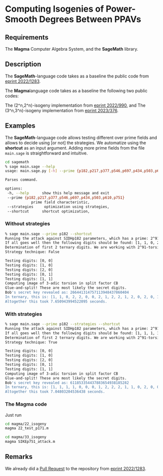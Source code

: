 # Computing Isogenies of Power-Smooth Degrees Between PPAVs


## Requirements

The **Magma** Computer Algebra System, and the **SageMath** library.

## Description

The **SageMath**-language code takes as a baseline the public code from [eprint 2022/1283](https://eprint.iacr.org/2022/1283).

The **Magma**language code takes as a baseline the following two public codes:

The (2^n,2^n)-isogeny implementation from [eprint 2022/990](https://eprint.iacr.org/2022/990), and
The (3^n,3^n)-isogeny implementation from [eprint 2023/376](https://eprint.iacr.org/2023/376).

## Examples

The **SageMath**-language code allows testing different over prime fields and allows to decide using [or not] the strategies.
We automatize using the __shortcut__ as an input argument.
Adding more prime fields from the file `main.sage` is straightforward and intuitive.
```bash
cd sagemath
% sage main.sage --help
usage: main.sage.py [-h] --prime {p182,p217,p377,p546,p697,p434,p503,p610,p751} [--strategies] [--shortcut]

Parses command.

options:
 -h, --help      show this help message and exit
 --prime {p182,p217,p377,p546,p697,p434,p503,p610,p751}
            prime field characteristic,
 --strategies     optimization using strategies,
 --shortcut      shortcut optimization,

```


### Without strategies

```bash
% sage main.sage --prime p182 --shortcut 
Running the attack against SIDHp182 parameters, which has a prime: 2^91*3^57 - 1
If all goes well then the following digits should be found: [1, 1, 0, 2, 2, 0, 0, 2, 1, 2, 2, 1, 2, 0, 2, 0, 1, 1, 2, 0, 0, 0, 1, 2, 1, 1, 1, 1, 2, 0, 0, 0, 1, 1, 2, 1, 0, 0, 1, 2, 1, 1, 0, 2, 0, 1, 2, 0, 1, 0, 2, 0, 2, 1, 1, 1]
Determination of first 2 ternary digits. We are working with 2^91-torsion.
Strategy technique:	False

Testing digits: [0, 0]
Testing digits: [1, 0]
Testing digits: [2, 0]
Testing digits: [0, 1]
Testing digits: [1, 1]
Computing image of 3-adic torsion in split factor CB
Glue-and-split! These are most likely the secret digits.
Bob's secret key revealed as: 266441314757113948437860404
In ternary, this is: [1, 1, 0, 2, 2, 0, 0, 2, 1, 2, 2, 1, 2, 0, 2, 0, 1, 1, 2, 0, 0, 0, 1, 2, 1, 1, 1, 1, 2, 0, 0, 0, 1, 1, 2, 1, 0, 0, 1, 2, 1, 1, 0, 2, 0, 1, 2, 0, 1, 0, 2, 0, 2, 1, 1, 1]
Altogether this took 7.650943994522095 seconds.
```

### With strategies

```bash
% sage main.sage --prime p182 --strategies --shortcut
Running the attack against SIDHp182 parameters, which has a prime: 2^91*3^57 - 1
If all goes well then the following digits should be found: [1, 1, 1, 1, 0, 0, 0, 1, 2, 2, 2, 1, 1, 0, 2, 0, 0, 2, 2, 0, 2, 2, 0, 2, 0, 2, 1, 0, 2, 1, 2, 0, 2, 2, 1, 0, 2, 2, 2, 1, 1, 2, 0, 1, 0, 0, 2, 1, 2, 0, 0, 2, 1, 1, 1, 0, 1]
Determination of first 2 ternary digits. We are working with 2^91-torsion.
Strategy technique:	True

Testing digits: [0, 0]
Testing digits: [1, 0]
Testing digits: [2, 0]
Testing digits: [0, 1]
Testing digits: [1, 1]
Computing image of 3-adic torsion in split factor CB
Glue-and-split! These are most likely the secret digits.
Bob's secret key revealed as: 611853354437883654938185282
In ternary, this is: [1, 1, 1, 1, 0, 0, 0, 1, 2, 2, 2, 1, 1, 0, 2, 0, 0, 2, 2, 0, 2, 2, 0, 2, 0, 2, 1, 0, 2, 1, 2, 0, 2, 2, 1, 0, 2, 2, 2, 1, 1, 2, 0, 1, 0, 0, 2, 1, 2, 0, 0, 2, 1, 1, 1, 0, 1]
Altogether this took 7.04803204536438 seconds.
```

### The **Magma** code

Just run
```bash
cd magma/22_isogeny
magma 22_test_p171.m

cd magma/33_isogeny
magma SIKEp751_attack.m
```


## Remarks

We already did a [Pull Request](https://github.com/jack4818/Castryck-Decru-SageMath/pull/27) to the repository from [eprint 2022/1283](https://eprint.iacr.org/2022/1283).
